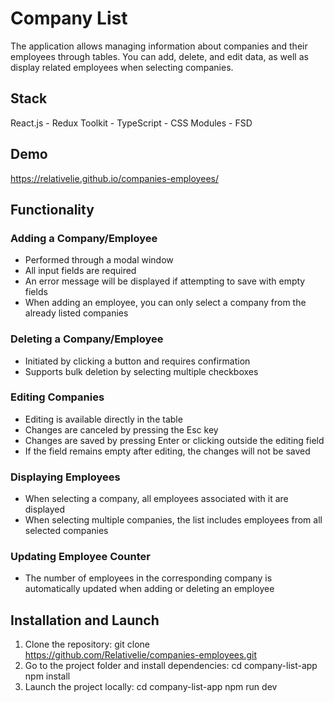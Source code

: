 # Company List
The application allows managing information about companies and their employees through tables. You can add, delete, and edit data, as well as display related employees when selecting companies.

## Stack
React.js - Redux Toolkit - TypeScript - CSS Modules - FSD

## Demo
https://relativelie.github.io/companies-employees/

## Functionality

### Adding a Company/Employee
- Performed through a modal window
- All input fields are required
- An error message will be displayed if attempting to save with empty fields
- When adding an employee, you can only select a company from the already listed companies

### Deleting a Company/Employee
- Initiated by clicking a button and requires confirmation
- Supports bulk deletion by selecting multiple checkboxes

### Editing Companies
- Editing is available directly in the table
- Changes are canceled by pressing the Esc key
- Changes are saved by pressing Enter or clicking outside the editing field
- If the field remains empty after editing, the changes will not be saved

### Displaying Employees
- When selecting a company, all employees associated with it are displayed
- When selecting multiple companies, the list includes employees from all selected companies

### Updating Employee Counter
- The number of employees in the corresponding company is automatically updated when adding or deleting an employee


## Installation and Launch

1. Clone the repository:
   git clone https://github.com/Relativelie/companies-employees.git
2. Go to the project folder and install dependencies:
   cd company-list-app
   npm install
3. Launch the project locally:
   cd company-list-app
   npm run dev
